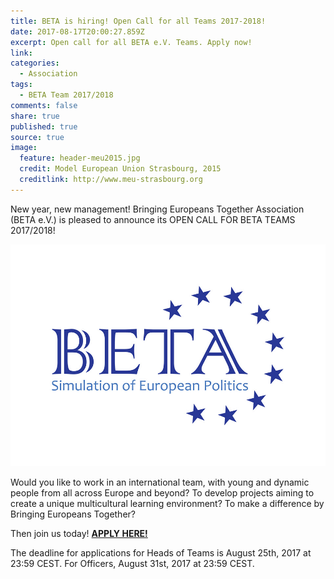 ```yaml
---
title: BETA is hiring! Open Call for all Teams 2017-2018!
date: 2017-08-17T20:00:27.859Z
excerpt: Open call for all BETA e.V. Teams. Apply now!
link:
categories:
  - Association
tags:
  - BETA Team 2017/2018
comments: false
share: true
published: true
source: true
image:
  feature: header-meu2015.jpg
  credit: Model European Union Strasbourg, 2015
  creditlink: http://www.meu-strasbourg.org
---
```

New year, new management! Bringing Europeans Together Association (BETA e.V.) is pleased to announce its OPEN CALL FOR BETA TEAMS 2017/2018!

![BETA Logo](/assets/images/logo-call-for-teams-2017.jpg)

Would you like to work in an international team, with young and dynamic people from all across Europe and beyond? To develop projects aiming to create a unique multicultural learning environment? To make a difference by Bringing Europeans Together?

Then join us today! **[APPLY HERE!](https://goo.gl/forms/DxSEJC9rFXcSEhrJ2)**

The deadline for applications for Heads of Teams is August 25th, 2017 at 23:59 CEST. For Officers, August 31st, 2017 at 23:59 CEST.
